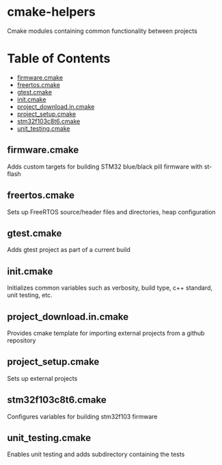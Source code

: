 # cmake-helpers
Cmake modules containing common functionality between projects

# Table of Contents

* [firmware.cmake](#firmware.cmake)
* [freertos.cmake](#freertos.cmake)
* [gtest.cmake](#gtest.cmake)
* [init.cmake](#init.cmake)
* [project_download.in.cmake](#project_download.in.cmake)
* [project_setup.cmake](#project_setup.cmake)
* [stm32f103c8t6.cmake](#stm32f103c8t6.cmake)
* [unit_testing.cmake](#unit_testing.cmake)

## <a name="firmware.cmake"></a>firmware.cmake
Adds custom targets for building STM32 blue/black pill firmware with st-flash
## <a name="freertos.cmake"></a>freertos.cmake
Sets up FreeRTOS source/header files and directories, heap configuration
## <a name="gtest.cmake"></a>gtest.cmake
Adds gtest project as part of a current build
## <a name="init.cmake"></a>init.cmake
Initializes common variables such as verbosity, build type, c++ standard, unit testing, etc.
## <a name="project_download.in.cmake"></a>project_download.in.cmake
Provides cmake template for importing external projects from a github repository
## <a name="project_setup.cmake"></a>project_setup.cmake
Sets up external projects
## <a name="stm32f103c8t6.cmake"></a>stm32f103c8t6.cmake
Configures variables for building stm32f103 firmware
## <a name="unit_testing.cmake"></a>unit_testing.cmake
Enables unit testing and adds subdirectory containing the tests
